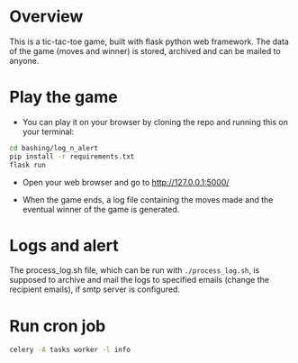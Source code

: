 # Overview
This is a tic-tac-toe game, built with flask python web framework. The data of the game (moves and winner) is stored, archived and can be mailed to anyone.

# Play the game
- You can play it on your browser by cloning the repo and running this on your terminal:
```bash
cd bashing/log_n_alert
pip install -r requirements.txt
flask run
```

- Open your web browser and go to http://127.0.0.1:5000/

- When the game ends, a log file containing the moves made and the eventual winner of the game is generated.

# Logs and alert
The process_log.sh file, which can be run with `./process_log.sh`, is supposed to archive and mail the logs to specified emails (change the recipient emails), if smtp server is configured.

# Run cron job
```bash
celery -A tasks worker -l info
```